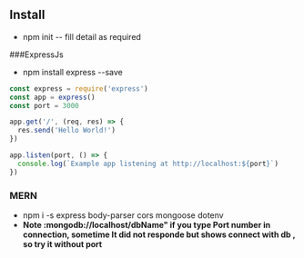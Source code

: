 ## Install 
* npm init -- fill detail as required


###ExpressJs
* npm install express --save
```js
const express = require('express')
const app = express()
const port = 3000

app.get('/', (req, res) => {
  res.send('Hello World!')
})

app.listen(port, () => {
  console.log(`Example app listening at http://localhost:${port}`)
})
```

### MERN
* npm i -s express body-parser cors mongoose dotenv
* **Note :mongodb://localhost/dbName" if you type Port number in connection, sometime It did not responde but shows connect with db , so try it without port**


